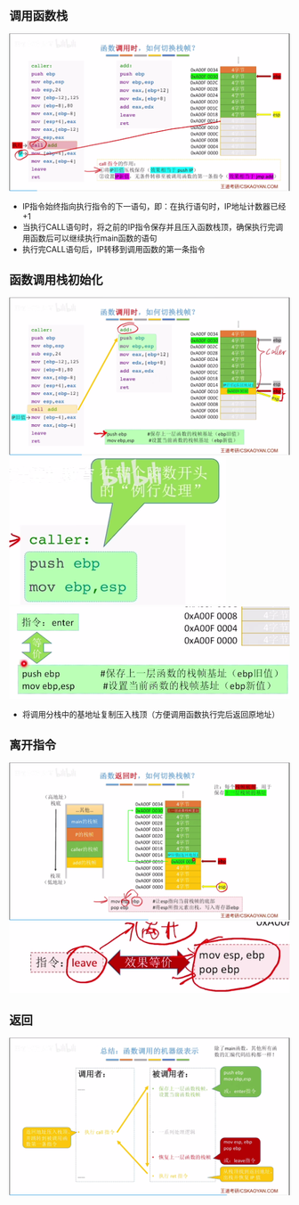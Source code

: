 

## 调用函数栈
![输入图片说明](/imgs/2025-08-14/5YCtIeCRlOqx17u7.png)

- IP指令始终指向执行指令的下一语句，即：在执行语句时，IP地址计数器已经+1
- 当执行CALL语句时，将之前的IP指令保存并且压入函数栈顶，确保执行完调用函数后可以继续执行main函数的语句
- 执行完CALL语句后，IP转移到调用函数的第一条指令

## 函数调用栈初始化
![输入图片说明](/imgs/2025-08-14/t1evkf69jCGkkHcV.png)
![输入图片说明](/imgs/2025-08-14/9ikbuVTwURchFnNf.png)
![输入图片说明](/imgs/2025-08-14/9tRtVjRTPwmhnpbw.png)
- 将调用分栈中的基地址复制压入栈顶（方便调用函数执行完后返回原地址）

## 离开指令
![输入图片说明](/imgs/2025-08-14/VMfkVdifuR2PpEfc.png)
![输入图片说明](/imgs/2025-08-14/6TA48D1Ajye4nGh9.png)

## 返回

![输入图片说明](/imgs/2025-08-14/GrXv3jksrmFAieet.png)
<!--stackedit_data:
eyJoaXN0b3J5IjpbOTY5NzgxODYyXX0=
-->